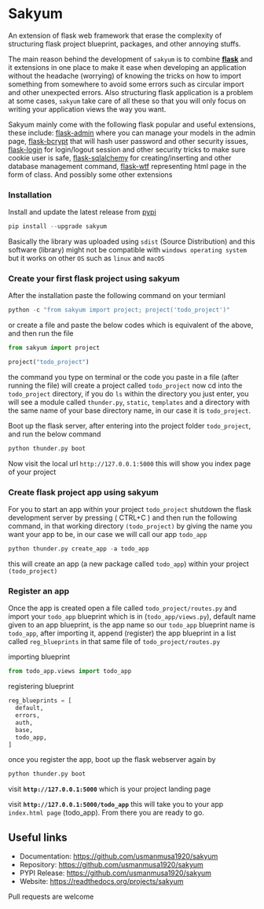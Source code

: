 
# Sakyum

An extension of flask web framework that erase the complexity of structuring flask project blueprint, packages, and other annoying stuffs.

The main reason behind the development of `sakyum` is to combine <strong><a href="https://flask.palletsprojects.com/" target="blank">flask</a></strong> and it extensions in one place to make it ease when developing an application without the headache (worrying) of knowing the tricks on how to import something from somewhere to avoid some errors such as circular import and other unexpected errors. Also structuring flask application is a problem at some cases, `sakyum` take care of all these so that you will only focus on writing your application views the way you want.

Sakyum mainly come with the following flask popular and useful extensions, these include: <a href="https://flask-admin.palletsprojects.com/" target="blank">flask-admin</a> where you can manage your models in the admin page, <a href="https://flask-bcrypt.palletsprojects.com/" target="blank">flask-bcrypt</a> that will hash user password and other security issues, <a href="https://flask-login.palletsprojects.com/" target="blank">flask-login</a> for login/logout session and other security tricks to make sure cookie user is safe, <a href="https://flask-sqlalchemy.palletsprojects.com/" target="blank">flask-sqlalchemy</a> for creating/inserting and other database management command, <a href="https://flask-wtf.palletsprojects.com/" target="blank">flask-wtf</a> representing html page in the form of class. And possibly some other extensions

<h3><strong>Installation</strong></h3>

Install and update the latest release from <a href="https://pypi.org/project/sakyum" target="blank">pypi</a>

```py
pip install --upgrade sakyum
```

Basically the library was uploaded using `sdist` (Source Distribution) and this software (library) might not be compatible with `windows operating system` but it works on other `OS` such as `linux` and `macOS`

<h3><strong>Create your first flask project using sakyum</strong></h3>

After the installation paste the following command on your termianl

```py
python -c "from sakyum import project; project('todo_project')"
```

or create a file and paste the below codes which is equivalent of the above, and then run the file

```python
from sakyum import project

project("todo_project")
```

the command you type on terminal or the code you paste in a file (after running the file) will create a project called `todo_project` now cd into the `todo_project` directory, if you do `ls` within the directory you just enter, you will see a module called `thunder.py`, `static`, `templates` and a directory with the same name of your base directory name, in our case it is `todo_project`.

Boot up the flask server, after entering into the project folder `todo_project`, and run the below command

```py
python thunder.py boot
```

Now visit the local url `http://127.0.0.1:5000` this will show you index page of your project

<h3><strong>Create flask project app using sakyum</strong></h3>

For you to start an app within your project `todo_project` shutdown the flask development server by pressing ( CTRL+C ) and then run the following command, in that working directory `(todo_project)` by giving the name you want your app to be, in our case we will call our app `todo_app`

```py
python thunder.py create_app -a todo_app
```

this will create an app (a new package called `todo_app`) within your project `(todo_project)`

<h3><strong>Register an app</strong></h3>

Once the app is created open a file called `todo_project/routes.py` and import your `todo_app` blueprint which is in (`todo_app/views.py`), default name given to an app blueprint, is the app name so our `todo_app` blueprint name is `todo_app`, after importing it, append (register) the app blueprint in a list called `reg_blueprints` in that same file of `todo_project/routes.py`

importing blueprint

```py
from todo_app.views import todo_app
```

registering blueprint

```py
reg_blueprints = [
  default,
  errors,
  auth,
  base,
  todo_app,
]
```

once you register the app, boot up the flask webserver again by

```py
python thunder.py boot
```

visit <strong>`http://127.0.0.1:5000`</strong>  which is your project landing page

visit <strong>`http://127.0.0.1:5000/todo_app`</strong> this will take you to your app `index.html page` (todo_app). From there you are ready to go.

## Useful links

- Documentation: https://github.com/usmanmusa1920/sakyum
- Repository: https://github.com/usmanmusa1920/sakyum
- PYPI Release: https://github.com/usmanmusa1920/sakyum
- Website: https://readthedocs.org/projects/sakyum

Pull requests are welcome
